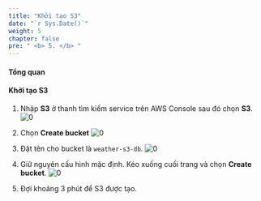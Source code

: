 ```yaml
---
title: "Khởi tạo S3"
date: "`r Sys.Date()`"
weight: 5
chapter: false
pre: " <b> 5. </b> "
---
```


#### Tổng quan

#### Khởi tạo S3
1. Nhập **S3** ở thanh tìm kiếm service trên AWS Console sau đó chọn **S3**.
![0](/images/5.s3/im-03.png)
2. Chọn **Create bucket**
![0](/images/5.s3/im-02.png)
3. Đặt tên cho bucket là `weather-s3-db`.
![0](/images/5.s3/im-01.png)
4. Giữ nguyên cấu hình mặc định. Kéo xuống cuối trang và chọn **Create bucket**.
![0](/images/5.s3/im-00.png)


7. Đợi khoảng 3 phút để S3 được tạo.